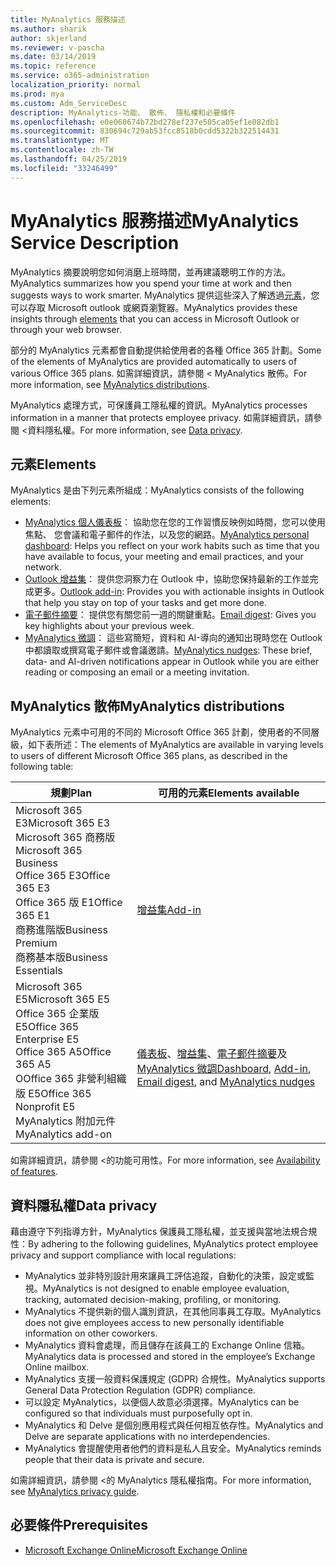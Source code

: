 ```yaml
---
title: MyAnalytics 服務描述
ms.author: sharik
author: skjerland
ms.reviewer: v-pascha
ms.date: 03/14/2019
ms.topic: reference
ms.service: o365-administration
localization_priority: normal
ms.prod: mya
ms.custom: Adm_ServiceDesc
description: MyAnalytics-功能、 散佈、 隱私權和必要條件
ms.openlocfilehash: e0e060674b72bd278ef237e505ca05ef1e082db1
ms.sourcegitcommit: 830694c729ab53fcc8518b0cdd5322b322514431
ms.translationtype: MT
ms.contentlocale: zh-TW
ms.lasthandoff: 04/25/2019
ms.locfileid: "33246499"
---
```

# <a name="myanalytics-service-description"></a><span data-ttu-id="0765a-103">MyAnalytics 服務描述</span><span class="sxs-lookup"><span data-stu-id="0765a-103">MyAnalytics Service Description</span></span>

<span data-ttu-id="0765a-104">MyAnalytics 摘要說明您如何消磨上班時間，並再建議聰明工作的方法。</span><span class="sxs-lookup"><span data-stu-id="0765a-104">MyAnalytics summarizes how you spend your time at work and then suggests ways to work smarter.</span></span> <span data-ttu-id="0765a-105">MyAnalytics 提供這些深入了解透過[元素](#elements)，您可以存取 Microsoft outlook 或網頁瀏覽器。</span><span class="sxs-lookup"><span data-stu-id="0765a-105">MyAnalytics provides these insights through [elements](#elements) that you can access in Microsoft Outlook or through your web browser.</span></span>

<span data-ttu-id="0765a-106">部分的 MyAnalytics 元素都會自動提供給使用者的各種 Office 365 計劃。</span><span class="sxs-lookup"><span data-stu-id="0765a-106">Some of the elements of MyAnalytics are provided automatically to users of various Office 365 plans.</span></span> <span data-ttu-id="0765a-107">如需詳細資訊，請參閱 < <b0>MyAnalytics 散佈</b0>。</span><span class="sxs-lookup"><span data-stu-id="0765a-107">For more information, see [MyAnalytics distributions](#myanalytics-distributions).</span></span>  

<span data-ttu-id="0765a-108">MyAnalytics 處理方式，可保護員工隱私權的資訊。</span><span class="sxs-lookup"><span data-stu-id="0765a-108">MyAnalytics processes information in a manner that protects employee privacy.</span></span> <span data-ttu-id="0765a-109">如需詳細資訊，請參閱 <<c0>資料隱私權。</span><span class="sxs-lookup"><span data-stu-id="0765a-109">For more information, see [Data privacy](#data-privacy).</span></span>

## <a name="elements"></a><span data-ttu-id="0765a-110">元素</span><span class="sxs-lookup"><span data-stu-id="0765a-110">Elements</span></span>

<span data-ttu-id="0765a-111">MyAnalytics 是由下列元素所組成：</span><span class="sxs-lookup"><span data-stu-id="0765a-111">MyAnalytics consists of the following elements:</span></span>

* <span data-ttu-id="0765a-112">[MyAnalytics 個人儀表板](https://docs.microsoft.com/workplace-analytics/myanalytics/use/dashboard)： 協助您在您的工作習慣反映例如時間，您可以使用焦點、 您會議和電子郵件的作法，以及您的網路。</span><span class="sxs-lookup"><span data-stu-id="0765a-112">[MyAnalytics personal dashboard](https://docs.microsoft.com/workplace-analytics/myanalytics/use/dashboard): Helps you reflect on your work habits such as time that you have available to focus, your meeting and email practices, and your network.</span></span>
* <span data-ttu-id="0765a-113">[Outlook 增益集](https://docs.microsoft.com/workplace-analytics/myanalytics/use/add-in)： 提供您洞察力在 Outlook 中，協助您保持最新的工作並完成更多。</span><span class="sxs-lookup"><span data-stu-id="0765a-113">[Outlook add-in](https://docs.microsoft.com/workplace-analytics/myanalytics/use/add-in): Provides you with actionable insights in Outlook that help you stay on top of your tasks and get more done.</span></span>
* <span data-ttu-id="0765a-114">[電子郵件摘要](https://docs.microsoft.com/workplace-analytics/myanalytics/use/email-digest)： 提供您有關您前一週的關鍵重點。</span><span class="sxs-lookup"><span data-stu-id="0765a-114">[Email digest](https://docs.microsoft.com/workplace-analytics/myanalytics/use/email-digest): Gives you key highlights about your previous week.</span></span>
* <span data-ttu-id="0765a-115">[MyAnalytics 微調](https://docs.microsoft.com/workplace-analytics/myanalytics/use/mya-notifications)： 這些寫簡短，資料和 AI-導向的通知出現時您在 Outlook 中都讀取或撰寫電子郵件或會議邀請。</span><span class="sxs-lookup"><span data-stu-id="0765a-115">[MyAnalytics nudges](https://docs.microsoft.com/workplace-analytics/myanalytics/use/mya-notifications): These brief, data- and AI-driven notifications appear in Outlook while you are either reading or composing an email or a meeting invitation.</span></span>

## <a name="myanalytics-distributions"></a><span data-ttu-id="0765a-116">MyAnalytics 散佈</span><span class="sxs-lookup"><span data-stu-id="0765a-116">MyAnalytics distributions</span></span>

<span data-ttu-id="0765a-117">MyAnalytics 元素中可用的不同的 Microsoft Office 365 計劃，使用者的不同層級，如下表所述：</span><span class="sxs-lookup"><span data-stu-id="0765a-117">The elements of MyAnalytics are available in varying levels to users of different Microsoft Office 365 plans, as described in the following table:</span></span>

| <span data-ttu-id="0765a-118">規劃</span><span class="sxs-lookup"><span data-stu-id="0765a-118">Plan</span></span> | <span data-ttu-id="0765a-119">可用的元素</span><span class="sxs-lookup"><span data-stu-id="0765a-119">Elements available</span></span> |
| --- | --- |
| <span data-ttu-id="0765a-120">Microsoft 365 E3</span><span class="sxs-lookup"><span data-stu-id="0765a-120">Microsoft 365 E3</span></span></br><span data-ttu-id="0765a-121">Microsoft 365 商務版</span><span class="sxs-lookup"><span data-stu-id="0765a-121">Microsoft 365 Business</span></span></br><span data-ttu-id="0765a-122">Office 365 E3</span><span class="sxs-lookup"><span data-stu-id="0765a-122">Office 365 E3</span></span></br><span data-ttu-id="0765a-123">Office 365 版 E1</span><span class="sxs-lookup"><span data-stu-id="0765a-123">Office 365 E1</span></span></br><span data-ttu-id="0765a-124">商務進階版</span><span class="sxs-lookup"><span data-stu-id="0765a-124">Business Premium</span></span></br><span data-ttu-id="0765a-125">商務基本版</span><span class="sxs-lookup"><span data-stu-id="0765a-125">Business Essentials</span></span> | </br></br></br>[<span data-ttu-id="0765a-126">增益集</span><span class="sxs-lookup"><span data-stu-id="0765a-126">Add-in</span></span>](https://docs.microsoft.com/en-us/workplace-analytics/myanalytics/use/add-in) |
| <span data-ttu-id="0765a-127">Microsoft 365 E5</span><span class="sxs-lookup"><span data-stu-id="0765a-127">Microsoft 365 E5</span></span></br><span data-ttu-id="0765a-128">Office 365 企業版 E5</span><span class="sxs-lookup"><span data-stu-id="0765a-128">Office 365 Enterprise E5</span></span></br><span data-ttu-id="0765a-129">Office 365 A5</span><span class="sxs-lookup"><span data-stu-id="0765a-129">Office 365 A5</span></span></br><span data-ttu-id="0765a-130">OOffice 365 非營利組織版 E5</span><span class="sxs-lookup"><span data-stu-id="0765a-130">Office 365 Nonprofit E5</span></span></br><span data-ttu-id="0765a-131">MyAnalytics 附加元件</span><span class="sxs-lookup"><span data-stu-id="0765a-131">MyAnalytics add-on</span></span> | </br><span data-ttu-id="0765a-132">[儀表板](https://docs.microsoft.com/en-us/workplace-analytics/myanalytics/use/dashboard)、[增益集](https://docs.microsoft.com/en-us/workplace-analytics/myanalytics/use/add-in)、[電子郵件摘要](https://docs.microsoft.com/en-us/workplace-analytics/myanalytics/use/email-digest)及[MyAnalytics 微調](https://docs.microsoft.com/en-us/workplace-analytics/myanalytics/use/mya-notifications)</span><span class="sxs-lookup"><span data-stu-id="0765a-132">[Dashboard](https://docs.microsoft.com/en-us/workplace-analytics/myanalytics/use/dashboard), [Add-in](https://docs.microsoft.com/en-us/workplace-analytics/myanalytics/use/add-in), [Email digest](https://docs.microsoft.com/en-us/workplace-analytics/myanalytics/use/email-digest), and [MyAnalytics nudges](https://docs.microsoft.com/en-us/workplace-analytics/myanalytics/use/mya-notifications)</span></span> |

<span data-ttu-id="0765a-133">如需詳細資訊，請參閱 <<c0>的功能可用性。</span><span class="sxs-lookup"><span data-stu-id="0765a-133">For more information, see [Availability of features](https://docs.microsoft.com/workplace-analytics/myanalytics/overview/plans-environments).</span></span>

## <a name="data-privacy"></a><span data-ttu-id="0765a-134">資料隱私權</span><span class="sxs-lookup"><span data-stu-id="0765a-134">Data privacy</span></span>

<span data-ttu-id="0765a-135">藉由遵守下列指導方針，MyAnalytics 保護員工隱私權，並支援與當地法規合規性：</span><span class="sxs-lookup"><span data-stu-id="0765a-135">By adhering to the following guidelines, MyAnalytics protect employee privacy and support compliance with local regulations:</span></span>

* <span data-ttu-id="0765a-136">MyAnalytics 並非特別設計用來讓員工評估追蹤，自動化的決策，設定或監視。</span><span class="sxs-lookup"><span data-stu-id="0765a-136">MyAnalytics is not designed to enable employee evaluation, tracking, automated decision-making, profiling, or monitoring.</span></span>
* <span data-ttu-id="0765a-137">MyAnalytics 不提供新的個人識別資訊，在其他同事員工存取。</span><span class="sxs-lookup"><span data-stu-id="0765a-137">MyAnalytics does not give employees access to new personally identifiable information on other coworkers.</span></span>
* <span data-ttu-id="0765a-138">MyAnalytics 資料會處理，而且儲存在該員工的 Exchange Online 信箱。</span><span class="sxs-lookup"><span data-stu-id="0765a-138">MyAnalytics data is processed and stored in the employee’s Exchange Online mailbox.</span></span>
* <span data-ttu-id="0765a-139">MyAnalytics 支援一般資料保護規定 (GDPR) 合規性。</span><span class="sxs-lookup"><span data-stu-id="0765a-139">MyAnalytics supports General Data Protection Regulation (GDPR) compliance.</span></span>
* <span data-ttu-id="0765a-140">可以設定 MyAnalytics，以便個人故意必須選擇。</span><span class="sxs-lookup"><span data-stu-id="0765a-140">MyAnalytics can be configured so that individuals must purposefully opt in.</span></span>
* <span data-ttu-id="0765a-141">MyAnalytics 和 Delve 是個別應用程式與任何相互依存性。</span><span class="sxs-lookup"><span data-stu-id="0765a-141">MyAnalytics and Delve are separate applications with no interdependencies.</span></span>
* <span data-ttu-id="0765a-142">MyAnalytics 會提醒使用者他們的資料是私人且安全。</span><span class="sxs-lookup"><span data-stu-id="0765a-142">MyAnalytics reminds people that their data is private and secure.</span></span>

<span data-ttu-id="0765a-143">如需詳細資訊，請參閱 <<c0>的 MyAnalytics 隱私權指南。</span><span class="sxs-lookup"><span data-stu-id="0765a-143">For more information, see [MyAnalytics privacy guide](https://docs.microsoft.com/workplace-analytics/myanalytics/overview/privacy-guide).</span></span>

## <a name="prerequisites"></a><span data-ttu-id="0765a-144">必要條件</span><span class="sxs-lookup"><span data-stu-id="0765a-144">Prerequisites</span></span>

* [<span data-ttu-id="0765a-145">Microsoft Exchange Online</span><span class="sxs-lookup"><span data-stu-id="0765a-145">Microsoft Exchange Online</span></span>](https://docs.microsoft.com/office365/servicedescriptions/exchange-online-service-description/exchange-online-service-description)
